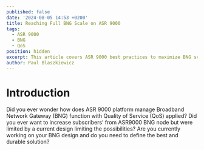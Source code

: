 ```yaml
---
published: false
date: '2024-08-05 14:53 +0200'
title: Reaching Full BNG Scale on ASR 9000
tags:
  - ASR 9000
  - BNG
  - QoS
position: hidden
excerpt: This article covers ASR 9000 best practices to maximize BNG scale
author: Paul Blaszkiewicz
---
```

# Introduction

Did you ever wonder how does ASR 9000 platform manage Broadband Network Gateway (BNG) function with Quality of Service (QoS) applied? Did you ever want to increase subscribers’ from  ASR9000 BNG node but were limited by a current design limiting the possibilities? Are you currently working on your BNG design and do you need to define the best and durable solution?  
